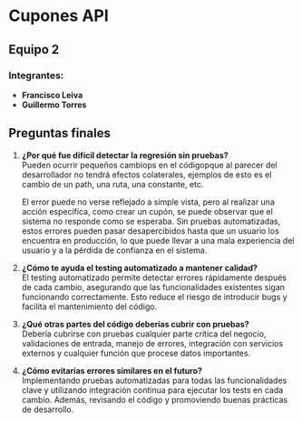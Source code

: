 # Cupones API

## Equipo 2

### Integrantes:

- **Francisco Leiva**
- **Guillermo Torres**

## Preguntas finales

1. **¿Por qué fue difícil detectar la regresión sin pruebas?**  
   Pueden ocurrir pequeños cambiops en el códigopque al parecer del desarrollador no tendrá efectos colaterales, ejemplos de esto es el cambio de un path, una ruta, una constante, etc.

   El error puede no verse reflejado a simple vista, pero al realizar una acción específica, como crear un cupón, se puede observar que el sistema no responde como se esperaba. Sin pruebas automatizadas, estos errores pueden pasar desapercibidos hasta que un usuario los encuentra en producción, lo que puede llevar a una mala experiencia del usuario y a la pérdida de confianza en el sistema.

2. **¿Cómo te ayuda el testing automatizado a mantener calidad?**  
   El testing automatizado permite detectar errores rápidamente después de cada cambio, asegurando que las funcionalidades existentes sigan funcionando correctamente. Esto reduce el riesgo de introducir bugs y facilita el mantenimiento del código.

3. **¿Qué otras partes del código deberías cubrir con pruebas?**  
   Debería cubrirse con pruebas cualquier parte crítica del negocio, validaciones de entrada, manejo de errores, integración con servicios externos y cualquier función que procese datos importantes.

4. **¿Cómo evitarías errores similares en el futuro?**  
   Implementando pruebas automatizadas para todas las funcionalidades clave y utilizando integración continua para ejecutar los tests en cada cambio. Además, revisando el código y promoviendo buenas prácticas de desarrollo.

